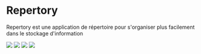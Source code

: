 # Repertory
Repertory est une application de répertoire pour s'organiser plus facilement dans le stockage d'information

![](https://media.discordapp.net/attachments/1010905395243515995/1010905801185042442/unknown.png)
![](https://media.discordapp.net/attachments/1010905395243515995/1010906366614982728/unknown.png)
![](https://media.discordapp.net/attachments/1010905395243515995/1010906578494443640/unknown.png)
![](https://media.discordapp.net/attachments/1010905395243515995/1010906814482759680/unknown.png)
